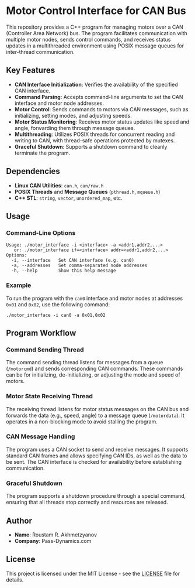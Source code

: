 # Motor Control Interface for CAN Bus

This repository provides a C++ program for managing motors over a CAN (Controller Area Network) bus. The program facilitates communication with multiple motor nodes, sends control commands, and receives status updates in a multithreaded environment using POSIX message queues for inter-thread communication.

## Key Features

- **CAN Interface Initialization**: Verifies the availability of the specified CAN interface.
- **Command Parsing**: Accepts command-line arguments to set the CAN interface and motor node addresses.
- **Motor Control**: Sends commands to motors via CAN messages, such as initializing, setting modes, and adjusting speeds.
- **Motor Status Monitoring**: Receives motor status updates like speed and angle, forwarding them through message queues.
- **Multithreading**: Utilizes POSIX threads for concurrent reading and writing to CAN, with thread-safe operations protected by mutexes.
- **Graceful Shutdown**: Supports a shutdown command to cleanly terminate the program.

## Dependencies

- **Linux CAN Utilities**: `can.h`, `can/raw.h`
- **POSIX Threads** and **Message Queues** (`pthread.h`, `mqueue.h`)
- **C++ STL**: `string`, `vector`, `unordered_map`, etc.

## Usage

### Command-Line Options

```
Usage: ./motor_interface -i <interface> -a <addr1,addr2,...>
   or: ./motor_interface if=<interface> addr=<addr1,addr2,...>
Options:
  -i, --interface   Set CAN interface (e.g. can0)
  -a, --addresses   Set comma-separated node addresses
  -h, --help        Show this help message
```

### Example

To run the program with the `can0` interface and motor nodes at addresses `0x01` and `0x02`, use the following command:

```
./motor_interface -i can0 -a 0x01,0x02
```

## Program Workflow

### Command Sending Thread

The command sending thread listens for messages from a queue (`/motorcmd`) and sends corresponding CAN commands. These commands can be for initializing, de-initializing, or adjusting the mode and speed of motors.

### Motor State Receiving Thread

The receiving thread listens for motor status messages on the CAN bus and forwards the data (e.g., speed, angle) to a message queue (`/motordata`). It operates in a non-blocking mode to avoid stalling the program.

### CAN Message Handling

The program uses a CAN socket to send and receive messages. It supports standard CAN frames and allows specifying CAN IDs, as well as the data to be sent. The CAN interface is checked for availability before establishing communication.

### Graceful Shutdown

The program supports a shutdown procedure through a special command, ensuring that all threads stop correctly and resources are released.

## Author

- **Name**: Roustam R. Akhmetzyanov
- **Company**: Pass-Dynamics.com

## License

This project is licensed under the MIT License - see the [LICENSE](LICENSE) file for details.
